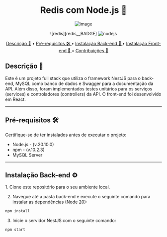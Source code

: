 


[redis__BAGDE]: https://img.shields.io/badge/Redis-DC3E2C?logo=redis&logoColor=white&style=for-the-badge
[nodejs__BADGE]: https://img.shields.io/badge/Node.js-339933?logo=nodedotjs&logoColor=white&style=for-the-badge


<h1 align="center" style="font-weight: bold;">Redis com Node.js 🚀</h1>

<div align="center">
  
![image](https://github.com/htamagnus/redis-cache-nodejs/assets/85269068/c82aff18-5e8d-4074-8fb0-9612efc53d1b)

</div>

<div align="center">

  
![redis][redis__BADGE]
![nodejs][nodejs__BADGE]

</div>

<p align="center">
 <a href="#descricao">Descrição 🚀</a> • 
 <a href="#pre-requisitos">Pré-requisitos 🛠️ </a> •
 <a href="#back-end">Instalação Back-end 🚀 </a> •
 <a href="#front-end">Instalação Front-end 🚀 </a> •
 <a href="#contribuicao">Contribuições 🤝</a>
</p>

<h2 id="descricao"> Descrição 🚀 </h2>
Este é um projeto full stack que utiliza o framework NestJS para o back-end, MySQL como banco de dados e Swagger para a documentação da API. Além disso, foram implementados testes unitários para os serviços (services) e controladores (controllers) da API. O front-end foi desenvolvido em React.

---

<h2 id="pre-requisitos"> Pré-requisitos 🛠️ </h2>
Certifique-se de ter instalados antes de executar o projeto:

- Node.js - (v.20.10.0)
- npm - (v.10.2.3)
- MySQL Server

---

<h2 id="back-end">Instalação Back-end ⚙️ </h2>
1. Clone este repositório para o seu ambiente local.

2. Navegue até a pasta back-end e execute o seguinte comando para instalar as dependências (Node 20):
```bash
npm install
```

3. Inicie o servidor NestJS com o seguinte comando:
```bash
npm start
```
